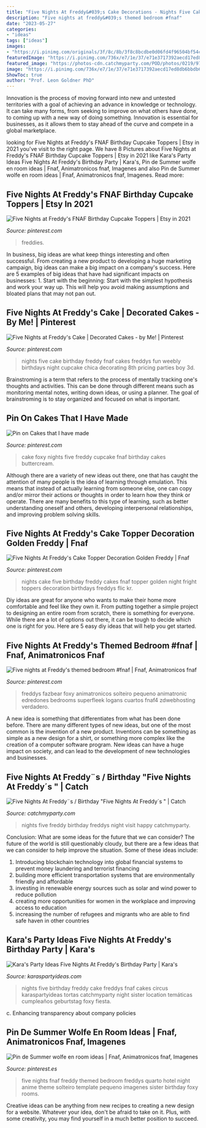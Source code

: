```yaml
---
title: "Five Nights At Freddy&#039;s Cake Decorations - Nights Five Cake Birthday Freddy Fnaf Cakes Freddys Fun Weebly Birthdays Night Cupcake Chica Decorating 8th Pricing Parties Boy 3d"
description: "Five nights at freddy&#039;s themed bedroom #fnaf"
date: "2023-05-27"
categories:
- "ideas"
tags: ["ideas"]
images:
- "https://i.pinimg.com/originals/3f/8c/8b/3f8c8bcdbe0d06fd4f96504bf54c3c6e.jpg"
featuredImage: "https://i.pinimg.com/736x/e7/1e/37/e71e3717392aecd17ed8db6bbdb697e4.jpg"
featured_image: "https://photos-cdn.catchmyparty.com/POD/photos/0219/9718/20160227_164213.jpg"
image: "https://i.pinimg.com/736x/e7/1e/37/e71e3717392aecd17ed8db6bbdb697e4.jpg"
ShowToc: true
author: "Prof. Leon Goldner PhD"
---
```



Innovation is the process of moving forward into new and untested territories with a goal of achieving an advance in knowledge or technology. It can take many forms, from seeking to improve on what others have done, to coming up with a new way of doing something. Innovation is essential for businesses, as it allows them to stay ahead of the curve and compete in a global marketplace.

	

		
looking for Five Nights at Freddy&#039;s FNAF Birthday Cupcake Toppers | Etsy in 2021 you've visit to the right page. We have 8 Pictures about Five Nights at Freddy&#039;s FNAF Birthday Cupcake Toppers | Etsy in 2021 like Kara&#039;s Party Ideas Five Nights At Freddy&#039;s Birthday Party | Kara&#039;s, Pin de Summer wolfe en room ideas | Fnaf, Animatronicos fnaf, Imagenes and also Pin de Summer wolfe en room ideas | Fnaf, Animatronicos fnaf, Imagenes. Read more:
		
    
## Five Nights At Freddy&#039;s FNAF Birthday Cupcake Toppers | Etsy In 2021

<img loading=lazy src="https://i.pinimg.com/736x/ad/8d/08/ad8d08fe9ffea4c79f41198a02da99c0.jpg" onerror="this.onerror=null;this.src='https://tse2.mm.bing.net/th?id=OIP.D7umQM_T2qUlIc9XzIb8XwHaHY&amp;pid=15.1';" alt="Five Nights at Freddy&#039;s FNAF Birthday Cupcake Toppers | Etsy in 2021">

_Source: pinterest.com_

>freddies. 

	

In business, big ideas are what keep things interesting and often successful. From creating a new product to developing a huge marketing campaign, big ideas can make a big impact on a company's success. Here are 5 examples of big ideas that have had significant impacts on businesses: 1. Start with the beginning: Start with the simplest hypothesis and work your way up. This will help you avoid making assumptions and bloated plans that may not pan out. 
    
## Five Nights At Freddy&#039;s Cake | Decorated Cakes - By Me! | Pinterest

<img loading=lazy src="https://s-media-cache-ak0.pinimg.com/736x/c0/5e/cc/c05ecc4d88fa10e4fcd78a04da5549cd--cake-decorating-birthday-ideas.jpg" onerror="this.onerror=null;this.src='https://tse2.mm.bing.net/th?id=OIP.8Xsujt6YJw-GK0iDe6BejgHaJ8&amp;pid=15.1';" alt="Five Nights at Freddy&#039;s Cake | Decorated Cakes - by Me! | Pinterest">

_Source: pinterest.com_

>nights five cake birthday freddy fnaf cakes freddys fun weebly birthdays night cupcake chica decorating 8th pricing parties boy 3d. 

	

Brainstroming is a term that refers to the process of mentally tracking one's thoughts and activities. This can be done through different means such as monitoring mental notes, writing down ideas, or using a planner. The goal of brainstroming is to stay organized and focused on what is important.

    
## Pin On Cakes That I Have Made

<img loading=lazy src="https://i.pinimg.com/originals/3f/8c/8b/3f8c8bcdbe0d06fd4f96504bf54c3c6e.jpg" onerror="this.onerror=null;this.src='https://tse4.mm.bing.net/th?id=OIP.8xBNHhYrPcNmnh3q12I3wQHaNK&amp;pid=15.1';" alt="Pin on Cakes that I have made">

_Source: pinterest.com_

>cake foxy nights five freddy cupcake fnaf birthday cakes buttercream. 

	

Although there are a variety of new ideas out there, one that has caught the attention of many people is the idea of learning through emulation. This means that instead of actually learning from someone else, one can copy and/or mirror their actions or thoughts in order to learn how they think or operate. There are many benefits to this type of learning, such as better understanding oneself and others, developing interpersonal relationships, and improving problem solving skills.

    
## Five Nights At Freddy&#039;s Cake Topper Decoration Golden Freddy | Fnaf

<img loading=lazy src="https://i.pinimg.com/736x/5c/35/b6/5c35b6cce6af0a552bcc5edfc083f17c--five-nights-at-freddys-cake-five-nights-at-freddys-birthday-cake.jpg" onerror="this.onerror=null;this.src='https://tse4.mm.bing.net/th?id=OIP.uA-8gkoTQrVH71sUWRMaewHaLG&amp;pid=15.1';" alt="Five Nights At Freddy&#039;s Cake Topper Decoration Golden Freddy | Fnaf">

_Source: pinterest.com_

>nights cake five birthday freddy cakes fnaf topper golden night fright toppers decoration birthdays freddys flic kr. 

	

Diy ideas are great for anyone who wants to make their home more comfortable and feel like they own it. From putting together a simple project to designing an entire room from scratch, there is something for everyone. While there are a lot of options out there, it can be tough to decide which one is right for you. Here are 5 easy diy ideas that will help you get started.

    
## Five Nights At Freddy&#039;s Themed Bedroom #fnaf | Fnaf, Animatronicos Fnaf

<img loading=lazy src="https://i.pinimg.com/originals/e1/66/f6/e166f6fbf0ad0cb751812efe4132655e.jpg" onerror="this.onerror=null;this.src='https://tse4.mm.bing.net/th?id=OIP.0Rni6yKkUj7JvuAv9KUuIQHaJ4&amp;pid=15.1';" alt="Five nights at Freddy&#039;s themed bedroom #fnaf | Fnaf, Animatronicos fnaf">

_Source: pinterest.com_

>freddys fazbear foxy animatronicos solteiro pequeno animatronic edredones bedrooms superfleek logans cuartos fnaf4 zdwebhosting verdadero. 

	

A new idea is something that differentiates from what has been done before. There are many different types of new ideas, but one of the most common is the invention of a new product. Inventions can be something as simple as a new design for a shirt, or something more complex like the creation of a computer software program. New ideas can have a huge impact on society, and can lead to the development of new technologies and businesses.

    
## Five Nights At Freddy¨s / Birthday &quot;Five Nights At Freddy´s &quot; | Catch

<img loading=lazy src="https://photos-cdn.catchmyparty.com/POD/photos/0219/9718/20160227_164213.jpg" onerror="this.onerror=null;this.src='https://tse4.mm.bing.net/th?id=OIP._JSpCTiFw015DJrm1d6GoQHaFt&amp;pid=15.1';" alt="Five Nights At Freddy¨s / Birthday &quot;Five Nights At Freddy´s &quot; | Catch">

_Source: catchmyparty.com_

>nights five freddy birthday freddys night visit happy catchmyparty. 

	

Conclusion: What are some ideas for the future that we can consider?
The future of the world is still questionably cloudy, but there are a few ideas that we can consider to help improve the situation. Some of these ideas include: 
1. Introducing blockchain technology into global financial systems to prevent money laundering and terrorist financing 
2. building more efficient transportation systems that are environmentally friendly and affordable 
3. investing in renewable energy sources such as solar and wind power to reduce pollution 
4. creating more opportunities for women in the workplace and improving access to education 
5. increasing the number of refugees and migrants who are able to find safe haven in other countries 

    
## Kara&#039;s Party Ideas Five Nights At Freddy&#039;s Birthday Party | Kara&#039;s

<img loading=lazy src="http://karaspartyideas.com/wp-content/uploads/2016/08/Five-Nights-At-Freddys-Birthday-Party-via-Karas-Party-Ideas-KarasPartyIdeas.com4_.jpeg" onerror="this.onerror=null;this.src='https://tse2.mm.bing.net/th?id=OIP.AsdzA45sV5-AwDrHW2Je0wHaJ4&amp;pid=15.1';" alt="Kara&#039;s Party Ideas Five Nights At Freddy&#039;s Birthday Party | Kara&#039;s">

_Source: karaspartyideas.com_

>nights five birthday freddy cake freddys fnaf cakes circus karaspartyideas tortas catchmyparty night sister location temáticas cumpleaños geburtstag foxy fiesta. 

	

c. Enhancing transparency about company policies 

    
## Pin De Summer Wolfe En Room Ideas | Fnaf, Animatronicos Fnaf, Imagenes

<img loading=lazy src="https://i.pinimg.com/736x/e7/1e/37/e71e3717392aecd17ed8db6bbdb697e4.jpg" onerror="this.onerror=null;this.src='https://tse1.mm.bing.net/th?id=OIP.m8nuwxl2YsBBLBGy8p-xPAHaJ3&amp;pid=15.1';" alt="Pin de Summer wolfe en room ideas | Fnaf, Animatronicos fnaf, Imagenes">

_Source: pinterest.es_

>five nights fnaf freddy themed bedroom freddys quarto hotel night anime theme solteiro template pequeno imagenes sister birthday foxy rooms. 

	

Creative ideas can be anything from new recipes to creating a new design for a website. Whatever your idea, don't be afraid to take on it. Plus, with some creativity, you may find yourself in a much better position to succeed.

